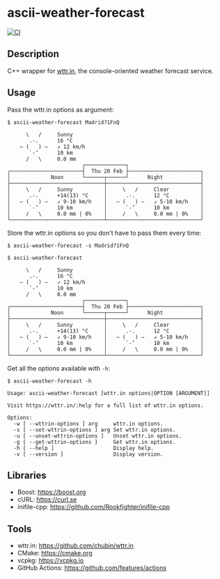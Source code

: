 # ascii-weather-forecast

[![CI](https://github.com/antonioborondo/ascii-weather-forecast/actions/workflows/ci.yml/badge.svg)](https://github.com/antonioborondo/ascii-weather-forecast/actions/workflows/ci.yml)

## Description

C++ wrapper for [wttr.in](https://wttr.in), the console-oriented weather forecast service.

## Usage

Pass the wttr.in options as argument:

```shell
$ ascii-weather-forecast Madrid?1FnQ

      \   /     Sunny
       .-.      16 °C
    ― (   ) ―   ↗ 12 km/h
       `-’      10 km
      /   \     0.0 mm
                        ┌─────────────┐
┌───────────────────────┤  Thu 20 Feb ├───────────────────────┐
│             Noon      └──────┬──────┘      Night            │
├──────────────────────────────┼──────────────────────────────┤
│     \   /     Sunny          │     \   /     Clear          │
│      .-.      +14(13) °C     │      .-.      12 °C          │
│   ― (   ) ―   ↗ 9-10 km/h    │   ― (   ) ―   ↗ 5-10 km/h    │
│      `-’      10 km          │      `-’      10 km          │
│     /   \     0.0 mm | 0%    │     /   \     0.0 mm | 0%    │
└──────────────────────────────┴──────────────────────────────┘
```

Store the wttr.in options so you don't have to pass them every time:

```shell
$ ascii-weather-forecast -s Madrid?1FnQ

$ ascii-weather-forecast

      \   /     Sunny
       .-.      16 °C
    ― (   ) ―   ↗ 12 km/h
       `-’      10 km
      /   \     0.0 mm
                        ┌─────────────┐
┌───────────────────────┤  Thu 20 Feb ├───────────────────────┐
│             Noon      └──────┬──────┘      Night            │
├──────────────────────────────┼──────────────────────────────┤
│     \   /     Sunny          │     \   /     Clear          │
│      .-.      +14(13) °C     │      .-.      12 °C          │
│   ― (   ) ―   ↗ 9-10 km/h    │   ― (   ) ―   ↗ 5-10 km/h    │
│      `-’      10 km          │      `-’      10 km          │
│     /   \     0.0 mm | 0%    │     /   \     0.0 mm | 0%    │
└──────────────────────────────┴──────────────────────────────┘
```

Get all the options available with `-h`:

```shell
$ ascii-weather-forecast -h

Usage: ascii-weather-forecast [wttr.in options|OPTION [ARGUMENT]]

Visit https://wttr.in/:help for a full list of wttr.in options.

Options:
  -w [ --wttrin-options ] arg     wttr.in options.
  -s [ --set-wttrin-options ] arg Set wttr.in options.
  -u [ --unset-wttrin-options ]   Unset wttr.in options.
  -g [ --get-wttrin-options ]     Get wttr.in options.
  -h [ --help ]                   Display help.
  -v [ --version ]                Display version.
```

## Libraries

- Boost: <https://boost.org>
- cURL: <https://curl.se>
- inifile-cpp: <https://github.com/Rookfighter/inifile-cpp>

## Tools

- wttr.in: <https://github.com/chubin/wttr.in>
- CMake: <https://cmake.org>
- vcpkg: <https://vcpkg.io>
- GitHub Actions: <https://github.com/features/actions>
